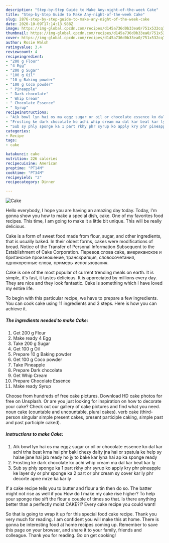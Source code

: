 ```yaml
---
description: "Step-by-Step Guide to Make Any-night-of-the-week Cake"
title: "Step-by-Step Guide to Make Any-night-of-the-week Cake"
slug: 2876-step-by-step-guide-to-make-any-night-of-the-week-cake
date: 2020-10-09T17:14:13.988Z
image: https://img-global.cpcdn.com/recipes/d145a736d0b33ea0/751x532cq70/cake-recipe-main-photo.jpg
thumbnail: https://img-global.cpcdn.com/recipes/d145a736d0b33ea0/751x532cq70/cake-recipe-main-photo.jpg
cover: https://img-global.cpcdn.com/recipes/d145a736d0b33ea0/751x532cq70/cake-recipe-main-photo.jpg
author: Rosie Walsh
ratingvalue: 3.4
reviewcount: 4
recipeingredient:
- "200 g Flour"
- "4 Egg"
- "200 g Sugar"
- "100 g Oil"
- "10 g Baking powder"
- "100 g Coco powder"
- " Pineapple"
- " Dark chocolate"
- " Whip Cream"
- " Chocolate Essence"
- " Syrup"
recipeinstructions:
- "Aik bowl lyn hai os ma eggz sugar or oil or chocolate essence ko dal kar achi trha beat krna hai phr baki chezy dalty jna hai or spatula ke help sy halae jane hai jab ready ho jy to bake kar lyna hai ap ka sponge ready"
- "Frosting ke dark chocolate ko achi whip cream ma dal kar beat kar ly"
- "Sub sy phly sponge ka 1 part rkhy phr syrup ko apply kry phr pineapple ke layer dy or phr sponge ka 2 part or phr cream sy cover kar ly phr decorte apne mrze ka kar ly"
categories:
- Recipe
tags:
- cake

katakunci: cake 
nutrition: 226 calories
recipecuisine: American
preptime: "PT14M"
cooktime: "PT34M"
recipeyield: "2"
recipecategory: Dinner

---
```



![Cake](https://img-global.cpcdn.com/recipes/d145a736d0b33ea0/751x532cq70/cake-recipe-main-photo.jpg)

Hello everybody, I hope you are having an amazing day today. Today, I'm gonna show you how to make a special dish, cake. One of my favorites food recipes. This time, I am going to make it a little bit unique. This will be really delicious.

Cake is a form of sweet food made from flour, sugar, and other ingredients, that is usually baked. In their oldest forms, cakes were modifications of bread. Notice of the Transfer of Personal Information Subsequent to the Establishment of Cake Corporation. Перевод слова cake, американское и британское произношение, транскрипция, словосочетания, однокоренные слова, примеры использования.

Cake is one of the most popular of current trending meals on earth. It is simple, it's fast, it tastes delicious. It is appreciated by millions every day. They are nice and they look fantastic. Cake is something which I have loved my entire life.


To begin with this particular recipe, we have to prepare a few ingredients. You can cook cake using 11 ingredients and 3 steps. Here is how you can achieve it.

<!--inarticleads1-->

##### The ingredients needed to make Cake:

1. Get 200 g Flour
1. Make ready 4 Egg
1. Take 200 g Sugar
1. Get 100 g Oil
1. Prepare 10 g Baking powder
1. Get 100 g Coco powder
1. Take  Pineapple
1. Prepare  Dark chocolate
1. Get  Whip Cream
1. Prepare  Chocolate Essence
1. Make ready  Syrup


Choose from hundreds of free cake pictures. Download HD cake photos for free on Unsplash. Or are you just looking for inspiration on how to decorate your cake? Check out our gallery of cake pictures and find what you need. noun cake (countable and uncountable, plural cakes). verb cake (third-person singular simple present cakes, present participle caking, simple past and past participle caked). 

<!--inarticleads2-->

##### Instructions to make Cake:

1. Aik bowl lyn hai os ma eggz sugar or oil or chocolate essence ko dal kar achi trha beat krna hai phr baki chezy dalty jna hai or spatula ke help sy halae jane hai jab ready ho jy to bake kar lyna hai ap ka sponge ready
1. Frosting ke dark chocolate ko achi whip cream ma dal kar beat kar ly
1. Sub sy phly sponge ka 1 part rkhy phr syrup ko apply kry phr pineapple ke layer dy or phr sponge ka 2 part or phr cream sy cover kar ly phr decorte apne mrze ka kar ly


If a cake recipe tells you to butter and flour a tin then do so. The batter might not rise as well if you How do I make my cake rise higher? To help your sponge rise sift the flour a couple of times so that. Is there anything better than a perfectly moist CAKE?!? Every cake recipe you could want! 

So that is going to wrap it up for this special food cake recipe. Thank you very much for reading. I am confident you will make this at home. There is gonna be interesting food at home recipes coming up. Remember to save this page on your browser, and share it to your family, friends and colleague. Thank you for reading. Go on get cooking!
